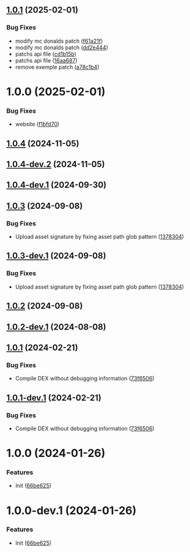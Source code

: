 ## [1.0.1](https://github.com/maeldz/revanced-patches/compare/v1.0.0...v1.0.1) (2025-02-01)


### Bug Fixes

* modify mc donalds patch ([f61a21f](https://github.com/maeldz/revanced-patches/commit/f61a21f8761f12a0e7e96795f8aa072b4eb58867))
* modify mc donalds patch ([dd2e444](https://github.com/maeldz/revanced-patches/commit/dd2e444c4f3267a6ba8f78db1d3299c1c01fda50))
* patchs api file ([cd1b15b](https://github.com/maeldz/revanced-patches/commit/cd1b15be005a788fcb475dbb62318113a4de9dd5))
* patchs api file ([16aa687](https://github.com/maeldz/revanced-patches/commit/16aa687fb08f19a1e07cdd302781bbb15e94ec8f))
* remove exemple patch ([a78c1b4](https://github.com/maeldz/revanced-patches/commit/a78c1b428d9f26061a54af693d678ff04e28dcc3))

# 1.0.0 (2025-02-01)


### Bug Fixes

* website ([f1bfd70](https://github.com/maeldz/revanced-patches/commit/f1bfd7085147311b3a91e5f7c77bf83718b46c09))

## [1.0.4](https://github.com/ReVanced/revanced-patches-template/compare/v1.0.3...v1.0.4) (2024-11-05)

## [1.0.4-dev.2](https://github.com/ReVanced/revanced-patches-template/compare/v1.0.4-dev.1...v1.0.4-dev.2) (2024-11-05)

## [1.0.4-dev.1](https://github.com/ReVanced/revanced-patches-template/compare/v1.0.3...v1.0.4-dev.1) (2024-09-30)

## [1.0.3](https://github.com/ReVanced/revanced-patches-template/compare/v1.0.2...v1.0.3) (2024-09-08)


### Bug Fixes

* Upload asset signature by fixing asset path glob pattern ([1378304](https://github.com/ReVanced/revanced-patches-template/commit/1378304809092e1f5a5c8fb4beb0964496222059))

## [1.0.3-dev.1](https://github.com/ReVanced/revanced-patches-template/compare/v1.0.2...v1.0.3-dev.1) (2024-09-08)


### Bug Fixes

* Upload asset signature by fixing asset path glob pattern ([1378304](https://github.com/ReVanced/revanced-patches-template/commit/1378304809092e1f5a5c8fb4beb0964496222059))

## [1.0.2](https://github.com/ReVanced/revanced-patches-template/compare/v1.0.1...v1.0.2) (2024-09-08)

## [1.0.2-dev.1](https://github.com/ReVanced/revanced-patches-template/compare/v1.0.1...v1.0.2-dev.1) (2024-08-08)

## [1.0.1](https://github.com/ReVanced/revanced-patches-template/compare/v1.0.0...v1.0.1) (2024-02-21)


### Bug Fixes

* Compile DEX without debugging information ([73f6506](https://github.com/ReVanced/revanced-patches-template/commit/73f6506bccc01e5622a6e19bedcf6d54d3f701c7))

## [1.0.1-dev.1](https://github.com/ReVanced/revanced-patches-template/compare/v1.0.0...v1.0.1-dev.1) (2024-02-21)


### Bug Fixes

* Compile DEX without debugging information ([73f6506](https://github.com/ReVanced/revanced-patches-template/commit/73f6506bccc01e5622a6e19bedcf6d54d3f701c7))

# 1.0.0 (2024-01-26)


### Features

* Init ([66be625](https://github.com/ReVanced/revanced-patches-template/commit/66be625f25ee2d678dac62a5bf4daa631284f8f6))

# 1.0.0-dev.1 (2024-01-26)


### Features

* Init ([66be625](https://github.com/ReVanced/revanced-patches-template/commit/66be625f25ee2d678dac62a5bf4daa631284f8f6))
